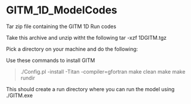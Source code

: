 # GITM_1D_ModelCodes

Tar zip file containing the GITM 1D Run codes

Take this archive and unzip witht the following tar -xzf 1DGITM.tgz

Pick a directory on your machine and do the following:

Use these commands to install GITM

> ./Config.pl -install -Titan -compiler=gfortran
> make clean
> make
> make rundir

This should create a run directory where you can run the model using ./GITM.exe 


